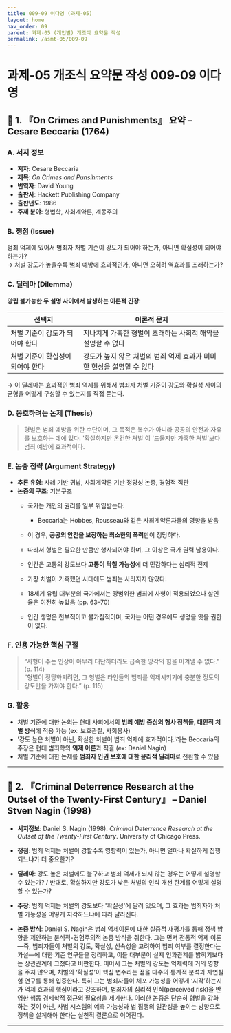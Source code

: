 ```yaml
---
title: 009-09 이다영 (과제-05)
layout: home
nav_order: 09
parent: 과제-05 (개인별) 개조식 요약문 작성
permalink: /asmt-05/009-09
---
```


# 과제-05 개조식 요약문 작성 009-09 이다영 

## 📘 1. 『On Crimes and Punishments』 요약 – Cesare Beccaria (1764)

### A. 서지 정보  
- **저자**: Cesare Beccaria 
- **제목**: *On Crimes and Punsihments*
- **번역자**: David Young
- **출판사**: Hackett Publishing Company  
- **출판년도**: 1986  
- **주제 분야**: 형법학, 사회계약론, 계몽주의


### B. 쟁점 (Issue)  
범죄 억제에 있어서 범죄자 처벌 기준이 강도가 되어야 하는가, 아니면 확실성이 되어야 하는가?  
→ 처벌 강도가 높을수록 범죄 예방에 효과적인가, 아니면 오히려 역효과를 초래하는가?




### C. 딜레마 (Dilemma)  
**양립 불가능한 두 설명 사이에서 발생하는 이론적 긴장**:

| 선택지 | 이론적 문제 |
|--------|-------------|
| 처벌 기준이 강도가 되어야 한다 | 지나치게 가혹한 형벌이 초래하는 사회적 해악을 설명할 수 없다 |
| 처벌 기준이 확실성이 되어야 한다 | 강도가 높지 않은 처벌의 범죄 억제 효과가 미미한 현상을 설명할 수 없다 |

→ 이 딜레마는 효과적인 범죄 억제를 위해서 범죄자 처벌 기준이 강도와 확실성 사이의 균형을 어떻게 구성할 수 있는지를 직접 묻는다.


### D. 옹호하려는 논제 (Thesis)  
> 형벌은 범죄 예방을 위한 수단이며, 그 목적은 복수가 아니라 공공의 안전과 자유를 보호하는 데에 있다. '확실하지만 온건한 처벌'이 '드물지만 가혹한 처벌'보다 범죄 예방에 효과적이다. 

### E. 논증 전략 (Argument Strategy)  
- **추론 유형**: 사례 기반 귀납, 사회계약론 기반 정당성 논증, 경험적 직관  
- **논증의 구조**:
  기본구조
  - 국가는 개인의 권리를 일부 위임받는다.  
    - Beccaria는 Hobbes, Rousseau와 같은 사회계약론자들의 영향을 받음  
  - 이 경우, **공공의 안전을 보장하는 최소한의 폭력**만이 정당하다.  
  - 따라서 형벌은 필요한 만큼만 행사되어야 하며, 그 이상은 국가 권력 남용이다.

  - 인간은 고통의 강도보다 **고통이 닥칠 가능성**에 더 민감하다는 심리적 전제
  - 가장 처벌이 가혹했던 시대에도 범죄는 사라지지 않았다.
  - 18세기 유럽 대부분의 국가에서는 광범위한 범죄에 사형이 적용되었으나 살인율은 여전히 높았음 (pp. 63–70)  
 
  - 인간 생명은 천부적이고 불가침적이며, 국가는 어떤 경우에도 생명을 앗을 권한이 없다.


### F. 인용 가능한 핵심 구절
> “사형이 주는 인상이 아무리 대단하더라도 급속한 망각의 힘을 이겨낼 수 없다.” (p. 114)  
> “형벌이 정당화되려면, 그 형벌은 타인들의 범죄를 억제시키기에 충분한 정도의 강도만을 가져야 한다.” (p. 115)


### G. 활용
- 처벌 기준에 대한 논의는 현대 사회에서의 **범죄 예방 중심의 형사 정책들, 대안적 처벌 방식**에 적용 가능 (ex: 보호관찰, 사회봉사)  
- '강도 높은 처벌이 아닌, 확실한 처벌이 범죄 억제에 효과적이다.'라는 Beccaria의 주장은 현대 범죄학의 **억제 이론**과 직결  (ex: Daniel Nagin)  
- 처벌 기준에 대한 논제를 **범죄자 인권 보호에 대한 윤리적 딜레마**로 전환할 수 있음

---

## 📘 2. 『Criminal Deterrence Research at the Outset of the Twenty-First Century』 – Daniel Stven Nagin (1998)

- **서지정보**: Daniel S. Nagin (1998). *Criminal Deterrence Research at the Outset of the Twenty-First Century*. University of Chicago Press.

- **쟁점**: 범죄 억제는 처벌이 강할수록 영향력이 있는가, 아니면 얼마나 확실하게 집행되느냐가 더 중요한가?  
- **딜레마**: 강도 높은 처벌에도 불구하고 범죄 억제가 되지 않는 경우는 어떻게 설명할 수 있는가? / 반대로, 확실하지만 강도가 낮은 처벌의 인식 개선 한계를 어떻게 설명할 수 있는가?
- **주장**: 범죄 억제는 처벌의 강도보다 '확실성'에 달려 있으며, 그 효과는 범죄자가 처벌 가능성을 어떻게 지각하느냐에 따라 달라진다.  
- **논증 방식**: Daniel S. Nagin은 범죄 억제이론에 대한 실증적 재평가를 통해 정책 방향을 제안하는 분석적-경험주의적 논증 방식을 취한다. 그는 먼저 전통적 억제 이론—즉, 범죄자들이 처벌의 강도, 확실성, 신속성을 고려하여 범죄 여부를 결정한다는 가설—에 대한 기존 연구들을 정리하고, 이들 대부분이 실제 인과관계를 밝히기보다는 상관관계에 그쳤다고 비판한다. 이어서 그는 처벌의 강도는 억제력에 거의 영향을 주지 않으며, 처벌의 ‘확실성’이 핵심 변수라는 점을 다수의 통계적 분석과 자연실험 연구를 통해 입증한다. 특히 그는 범죄자들이 체포 가능성을 어떻게 ‘지각’하는지가 억제 효과의 핵심이라고 강조하며, 범죄자의 심리적 인식(perceived risk)을 반영한 행동 경제학적 접근의 필요성을 제기한다. 이러한 논증은 단순히 형벌을 강화하는 것이 아닌, 사법 시스템의 예측 가능성과 법 집행의 일관성을 높이는 방향으로 정책을 설계해야 한다는 실천적 결론으로 이어진다.

---




